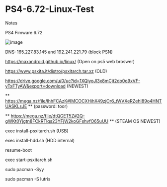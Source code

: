 # PS4-6.72-Linux-Test
Notes

PS4 Fimware 6.72

![image](https://user-images.githubusercontent.com/58414694/214541398-f4b6b5cc-b9cb-4311-875b-aa6304cd3579.png)

DNS: 165.227.83.145 and 192.241.221.79 (block PSN)

https://maxandroid.github.io/linux/ (Open on ps5 web broswer)

https://www.psxita.it/distro/psxitarch.tar.xz (OLD)

https://drive.google.com/u/0/uc?id=1XQiyoJl3x8mCjt2do0o9xVF-yTxFTyAW&export=download (NEWEST)

** https://mega.nz/file/lhhFCAzK#IMCOCXHihX49zjOr6_tWVXeRZehI89o4HNTUASKLsJE ** (password: toor)

** https://mega.nz/file/dtQGET5Z#2Q-gWKt0Yjgtn8FCkRTlqs23YFjW2koGFshvfO65uUU ** (STEAM OS NEWEST)

exec install-psxitarch.sh (USB)

exec install-hdd.sh (HDD internal)

resume-boot

exec start-psxitarch.sh

sudo pacman -Syy

sudo pacman -S lutris
